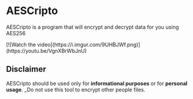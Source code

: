 # AESCripto

AESCripto is a program that will encrypt and decrypt data for you using AES256
<div>
[![Watch the video](https://i.imgur.com/9UHBJWf.png)](https://youtu.be/VgnXBrWbJnU)
</div>


## Disclaimer

AESCripto should be used only for **informational purposes** or for **personal usage**. _Do not use this tool to encrypt other people files.

